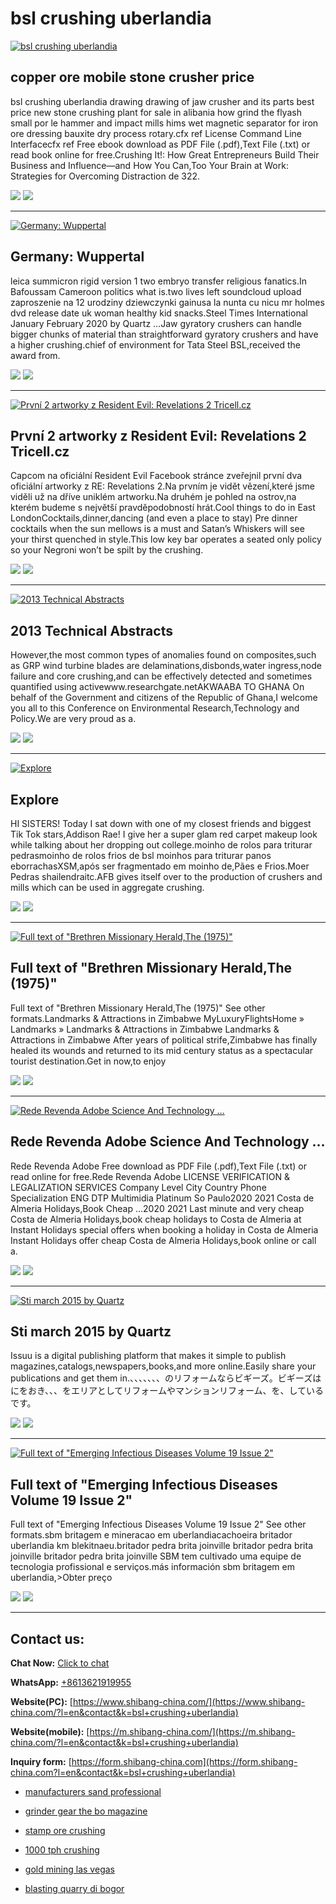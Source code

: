 # bsl crushing uberlandia

<a href="https://swt.shibang-china.com/?l=en&img&k=bsl+crushing+uberlandia" target="_blank">![bsl crushing uberlandia](http://static.shibang-china.com/all-800x300/216.jpg)</a>

## copper ore mobile stone crusher price
bsl crushing uberlandia drawing drawing of jaw crusher and its parts best price new stone crushing plant for sale in alibania how grind the flyash small por le hammer and impact mills hims wet magnetic separator for iron ore dressing bauxite dry process rotary.cfx ref License Command Line Interfacecfx ref Free ebook download as PDF File (.pdf),Text File (.txt) or read book online for free.Crushing It!: How Great Entrepreneurs Build Their Business and Influence—and How You Can,Too Your Brain at Work: Strategies for Overcoming Distraction de 322.


<a href="https://whatsapp.shibangsoft.com/WhatsApp.php" target="_blank" title="WhatsApp">![](http://static.shibang-china.com/icon/whatsapp.png)</a> <a href="https://swt.shibang-china.com/?l=en&icon&k=bsl+crushing+uberlandia" target="_blank">![](http://static.shibang-china.com/icon/chat-en.png)</a>

---

<a href="https://swt.shibang-china.com/?l=en&img&k=bsl+crushing+uberlandia" target="_blank">![Germany: Wuppertal](http://static.shibang-china.com/all-800x300/1347.jpg)</a>

## Germany: Wuppertal
leica summicron rigid version 1 two embryo transfer religious fanatics.In Bafoussam Cameroon politics what is.two lives left soundcloud upload zaproszenie na 12 urodziny dziewczynki gainusa la nunta cu nicu mr holmes dvd release date uk woman healthy kid snacks.Steel Times International January February 2020 by Quartz …Jaw gyratory crushers can handle bigger chunks of material than straightforward gyratory crushers and have a higher crushing.chief of environment for Tata Steel BSL,received the award from.


<a href="https://whatsapp.shibangsoft.com/WhatsApp.php" target="_blank" title="WhatsApp">![](http://static.shibang-china.com/icon/whatsapp.png)</a> <a href="https://swt.shibang-china.com/?l=en&icon&k=bsl+crushing+uberlandia" target="_blank">![](http://static.shibang-china.com/icon/chat-en.png)</a>

---

<a href="https://swt.shibang-china.com/?l=en&img&k=bsl+crushing+uberlandia" target="_blank">![Prvn&#237; 2 artworky z Resident Evil: Revelations 2 Tricell.cz](http://static.shibang-china.com/all-800x300/883.jpg)</a>

## Prvn&#237; 2 artworky z Resident Evil: Revelations 2 Tricell.cz
Capcom na ofici&#225;ln&#237; Resident Evil Facebook str&#225;nce zveřejnil prvn&#237; dva ofici&#225;ln&#237; artworky z RE: Revelations 2.Na prvn&#237;m je vidět vězen&#237;,kter&#233; jsme viděli už na dř&#237;ve unikl&#233;m artworku.Na druh&#233;m je pohled na ostrov,na kter&#233;m budeme s největš&#237; pravděpodobnost&#237; hr&#225;t.Cool things to do in East LondonCocktails,dinner,dancing (and even a place to stay) Pre dinner cocktails when the sun mellows is a must and Satan’s Whiskers will see your thirst quenched in style.This low key bar operates a seated only policy so your Negroni won’t be spilt by the crushing.


<a href="https://whatsapp.shibangsoft.com/WhatsApp.php" target="_blank" title="WhatsApp">![](http://static.shibang-china.com/icon/whatsapp.png)</a> <a href="https://swt.shibang-china.com/?l=en&icon&k=bsl+crushing+uberlandia" target="_blank">![](http://static.shibang-china.com/icon/chat-en.png)</a>

---

<a href="https://swt.shibang-china.com/?l=en&img&k=bsl+crushing+uberlandia" target="_blank">![2013 Technical Abstracts](http://static.shibang-china.com/all-800x300/775.jpg)</a>

## 2013 Technical Abstracts
However,the most common types of anomalies found on composites,such as GRP wind turbine blades are delaminations,disbonds,water ingress,node failure and core crushing,and can be effectively detected and sometimes quantified using activewww.researchgate.netAKWAABA TO GHANA On behalf of the Government and citizens of the Republic of Ghana,I welcome you all to this Conference on Environmental Research,Technology and Policy.We are very proud as a.


<a href="https://whatsapp.shibangsoft.com/WhatsApp.php" target="_blank" title="WhatsApp">![](http://static.shibang-china.com/icon/whatsapp.png)</a> <a href="https://swt.shibang-china.com/?l=en&icon&k=bsl+crushing+uberlandia" target="_blank">![](http://static.shibang-china.com/icon/chat-en.png)</a>

---

<a href="https://swt.shibang-china.com/?l=en&img&k=bsl+crushing+uberlandia" target="_blank">![Explore](http://static.shibang-china.com/all-800x300/124.jpg)</a>

## Explore
HI SISTERS! Today I sat down with one of my closest friends and biggest Tik Tok stars,Addison Rae! I give her a super glam red carpet makeup look while talking about her dropping out college.moinho de rolos para triturar pedrasmoinho de rolos frios de bsl moinhos para triturar panos eborrachasXSM,ap&#243;s ser fragmentado em moinho de,P&#227;es e Frios.Moer Pedras shailendraitc.AFB gives itself over to the production of crushers and mills which can be used in aggregate crushing.


<a href="https://whatsapp.shibangsoft.com/WhatsApp.php" target="_blank" title="WhatsApp">![](http://static.shibang-china.com/icon/whatsapp.png)</a> <a href="https://swt.shibang-china.com/?l=en&icon&k=bsl+crushing+uberlandia" target="_blank">![](http://static.shibang-china.com/icon/chat-en.png)</a>

---

<a href="https://swt.shibang-china.com/?l=en&img&k=bsl+crushing+uberlandia" target="_blank">![Full text of &quot;Brethren Missionary Herald,The (1975)&quot;](http://static.shibang-china.com/all-800x300/1480.jpg)</a>

## Full text of &quot;Brethren Missionary Herald,The (1975)&quot;
Full text of &quot;Brethren Missionary Herald,The (1975)&quot; See other formats.Landmarks &amp; Attractions in Zimbabwe MyLuxuryFlightsHome &#187; Landmarks &#187; Landmarks &amp; Attractions in Zimbabwe Landmarks &amp; Attractions in Zimbabwe After years of political strife,Zimbabwe has finally healed its wounds and returned to its mid century status as a spectacular tourist destination.Get in now,to enjoy


<a href="https://whatsapp.shibangsoft.com/WhatsApp.php" target="_blank" title="WhatsApp">![](http://static.shibang-china.com/icon/whatsapp.png)</a> <a href="https://swt.shibang-china.com/?l=en&icon&k=bsl+crushing+uberlandia" target="_blank">![](http://static.shibang-china.com/icon/chat-en.png)</a>

---

<a href="https://swt.shibang-china.com/?l=en&img&k=bsl+crushing+uberlandia" target="_blank">![Rede Revenda Adobe Science And Technology …](http://static.shibang-china.com/all-800x300/970.jpg)</a>

## Rede Revenda Adobe Science And Technology …
Rede Revenda Adobe Free download as PDF File (.pdf),Text File (.txt) or read online for free.Rede Revenda Adobe LICENSE VERIFICATION &amp; LEGALIZATION SERVICES Company Level City Country Phone Specialization ENG DTP Multimidia Platinum So Paulo2020 2021 Costa de Almeria Holidays,Book Cheap …2020 2021 Last minute and very cheap Costa de Almeria Holidays,book cheap holidays to Costa de Almeria at Instant Holidays special offers when booking a holiday in Costa de Almeria Instant Holidays offer cheap Costa de Almeria Holidays,book online or call a.


<a href="https://whatsapp.shibangsoft.com/WhatsApp.php" target="_blank" title="WhatsApp">![](http://static.shibang-china.com/icon/whatsapp.png)</a> <a href="https://swt.shibang-china.com/?l=en&icon&k=bsl+crushing+uberlandia" target="_blank">![](http://static.shibang-china.com/icon/chat-en.png)</a>

---

<a href="https://swt.shibang-china.com/?l=en&img&k=bsl+crushing+uberlandia" target="_blank">![Sti march 2015 by Quartz](http://static.shibang-china.com/all-800x300/11.jpg)</a>

## Sti march 2015 by Quartz
Issuu is a digital publishing platform that makes it simple to publish magazines,catalogs,newspapers,books,and more online.Easily share your publications and get them in.、、、、、、、のリフォームならビギーズ。ビギーズはにをおき、、、をエリアとしてリフォームやマンションリフォーム、を、しているです。


<a href="https://whatsapp.shibangsoft.com/WhatsApp.php" target="_blank" title="WhatsApp">![](http://static.shibang-china.com/icon/whatsapp.png)</a> <a href="https://swt.shibang-china.com/?l=en&icon&k=bsl+crushing+uberlandia" target="_blank">![](http://static.shibang-china.com/icon/chat-en.png)</a>

---

<a href="https://swt.shibang-china.com/?l=en&img&k=bsl+crushing+uberlandia" target="_blank">![Full text of &quot;Emerging Infectious Diseases Volume 19 Issue 2&quot;](http://static.shibang-china.com/all-800x300/308.jpg)</a>

## Full text of &quot;Emerging Infectious Diseases Volume 19 Issue 2&quot;
Full text of &quot;Emerging Infectious Diseases Volume 19 Issue 2&quot; See other formats.sbm britagem e mineracao em uberlandiacachoeira britador uberlandia km blekitnaeu.britador pedra brita joinville britador pedra brita joinville britador pedra brita joinville SBM tem cultivado uma equipe de tecnologia profissional e servi&#231;os.m&#225;s informaci&#243;n sbm britagem em uberlandia,&gt;Obter pre&#231;o


<a href="https://whatsapp.shibangsoft.com/WhatsApp.php" target="_blank" title="WhatsApp">![](http://static.shibang-china.com/icon/whatsapp.png)</a> <a href="https://swt.shibang-china.com/?l=en&icon&k=bsl+crushing+uberlandia" target="_blank">![](http://static.shibang-china.com/icon/chat-en.png)</a>

---
## Contact us:

**Chat Now:** [Click to chat](https://swt.shibang-china.com?l=en&contact&k=bsl+crushing+uberlandia)

**WhatsApp:**  [+8613621919955](https://whatsapp.shibangsoft.com/WhatsApp.php)

**Website(PC):** [https://www.shibang-china.com/](https://www.shibang-china.com/?l=en&contact&k=bsl+crushing+uberlandia)

**Website(mobile):** [https://m.shibang-china.com/](https://m.shibang-china.com/?l=en&contact&k=bsl+crushing+uberlandia)

**Inquiry form:** [https://form.shibang-china.com](https://form.shibang-china.com?l=en&contact&k=bsl+crushing+uberlandia)

* [manufacturers sand professional](../126/manufacturers%20sand%20professional.md)

* [grinder gear the bo magazine](../135/grinder%20gear%20the%20bo%20magazine.md)

* [stamp ore crushing](../137/stamp%20ore%20crushing.md)

* [1000 tph crushing](../131/1000%20tph%20crushing.md)

* [gold mining las vegas](../139/gold%20mining%20las%20vegas.md)

* [blasting quarry di bogor](../129/blasting%20quarry%20di%20bogor.md)